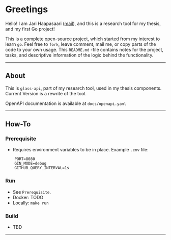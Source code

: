 # Greetings

Hello! I am Jari Haapasaari ([mail](mailto:haapjari@gmail.com)), and this is a research tool for my thesis, and my first Go project! 

This is a complete open-source project, which started from my interest to learn `go`. Feel free to `fork`, leave comment, mail me, or copy parts of the code to your own usage. This `README.md` -file contains notes for the project, tasks, and descriptive information of the logic behind the functionality.

---

## About

This is `glass-api`, part of my research tool, used in my thesis components. Current Version is a rewrite of the tool.

OpenAPI documentation is available at `docs/openapi.yaml`

---

## How-To

### Prerequisite

- Requires environment variables to be in place. Example `.env` file:

```
    PORT=8080
    GIN_MODE=debug
    GITHUB_QUERY_INTERVAL=1s
```

### Run

- See `Prerequisite`.
- Docker: TODO
- Locally: `make run`

### Build

- TBD

---
